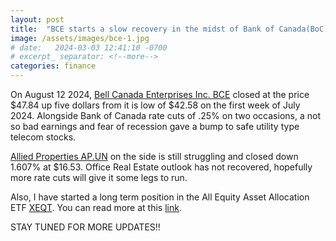 ```yaml
---
layout: post
title:  "BCE starts a slow recovery in the midst of Bank of Canada(BoC) rate drops and recession fears"
image: /assets/images/bce-1.jpg
# date:   2024-03-03 12:41:10 -0700
# excerpt_ separator: <!--more-->
categories: finance
---
```

<!---<p><b>Bell Shares slump almost 5% on ex-dividend day.On this day of March 14 2024, downward momentum towards Bell Canada Enterprises shares continued.</b></p>-->

On August 12 2024, [Bell Canada Enterprises Inc. BCE](https://money.tmx.com/en/quote/BCE) closed at the price $47.84 up five dollars from it is low of $42.58 on the first week of July 2024. Alongside Bank of Canada rate cuts of .25% on two occasions, a not so bad earnings and fear of recession gave a bump to safe utility type telecom stocks.

[Allied Properties AP.UN](https://money.tmx.com/en/quote/AP.UN) on the side is still struggling and closed down 1.607% at $16.53. Office Real Estate outlook has not recovered, hopefully more rate cuts will give it some legs to run.  

Also, I have started a long term position in the All Equity Asset Allocation ETF [XEQT](https://money.tmx.com/en/quote/XEQT). You can read more at this [link](https://dropinanocean.github.io/finance/2024/08/11/Finance.html).

STAY TUNED FOR MORE UPDATES!!